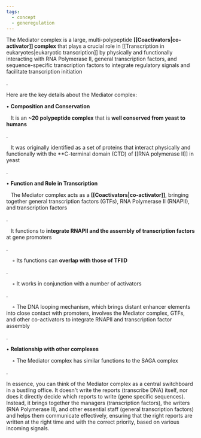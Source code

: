 ```yaml
---
tags:
  - concept
  - generegulation
---
```

The Mediator complex is a large, multi-polypeptide **[[Coactivators|co-activator]] complex** that plays a crucial role in [[Transcription in eukaryotes|eukaryotic transcription]] by physically and functionally interacting with RNA Polymerase II, general transcription factors, and sequence-specific transcription factors to integrate regulatory signals and facilitate transcription initiation

.

Here are the key details about the Mediator complex:

• **Composition and Conservation**

   It is an **~20 polypeptide complex** that is **well conserved from yeast to humans**

.

   It was originally identified as a set of proteins that interact physically and functionally with the **C-terminal domain (CTD) of [[RNA polymerase II]] in yeast

.

• **Function and Role in Transcription**

   The Mediator complex acts as a **[[Coactivators|co-activator]]**, bringing together general transcription factors (GTFs), RNA Polymerase II (RNAPII), and transcription factors

.

   It functions to **integrate RNAPII and the assembly of transcription factors** at gene promoters

.

    ◦ Its functions can **overlap with those of TFIID**

.

    ◦ It works in conjunction with a number of activators

.

    ◦ The DNA looping mechanism, which brings distant enhancer elements into close contact with promoters, involves the Mediator complex, GTFs, and other co-activators to integrate RNAPII and transcription factor assembly

.

• **Relationship with other complexes**

    ◦ The Mediator complex has similar functions to the SAGA complex

.

In essence, you can think of the Mediator complex as a central switchboard in a bustling office. It doesn't write the reports (transcribe DNA) itself, nor does it directly decide which reports to write (gene specific sequences). Instead, it brings together the managers (transcription factors), the writers (RNA Polymerase II), and other essential staff (general transcription factors) and helps them communicate effectively, ensuring that the right reports are written at the right time and with the correct priority, based on various incoming signals.